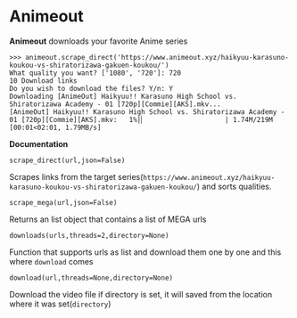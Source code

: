# Animeout

**Animeout** downloads your favorite Anime series
```>>> import animeout
>>> animeout.scrape_direct('https://www.animeout.xyz/haikyuu-karasuno-koukou-vs-shiratorizawa-gakuen-koukou/')
What quality you want? ['1080', '720']: 720
10 Download links
Do you wish to download the files? Y/n: Y
Downloading [AnimeOut] Haikyuu!! Karasuno High School vs. Shiratorizawa Academy - 01 [720p][Commie][AKS].mkv...
[AnimeOut] Haikyuu!! Karasuno High School vs. Shiratorizawa Academy - 01 [720p][Commie][AKS].mkv:   1%|▏                    | 1.74M/219M [00:01<02:01, 1.79MB/s]
```
**Documentation**

```
scrape_direct(url,json=False)
```
Scrapes links from the target series(`https://www.animeout.xyz/haikyuu-karasuno-koukou-vs-shiratorizawa-gakuen-koukou/`) and sorts qualities.
```
scrape_mega(url,json=False)
```
Returns an list object that contains a list of MEGA urls

```
downloads(urls,threads=2,directory=None)
```
Function that supports urls as list and download them one by one and this where `download` comes
```
download(url,threads=None,directory=None)
```

Download the video file if directory is set, it will saved from the location where it was set(`directory`)

